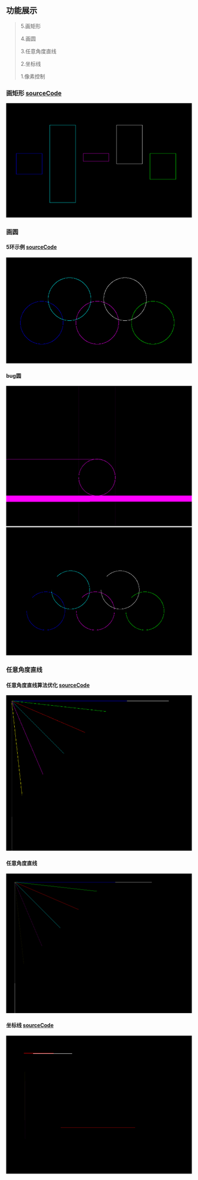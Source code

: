 ## 功能展示

> 5.画矩形
>
> 4.画圆
>
> 3.任意角度直线
>
> 2.坐标线
>
> 1.像素控制

### 画矩形 [sourceCode](../test/rectangle/test_rectangle.cpp)

![](images/test_pic/test_rectangle.png)



### 画圆

#### 5环示例  [sourceCode](../test/circle/test_circle.cpp)

![](images/test_pic/test_circle.png)

#### bug圆

![](images/test_pic/test_circle_fail.png)
![](images/test_pic/test_circle_fail2.png)

### 任意角度直线 

#### 任意角度直线算法优化 [sourceCode](../test/straight_line/test_straight_line.cpp)

![](images/test_pic/straight_line_optimize1.png)


#### 任意角度直线

![](images/test_pic/straight_line.png)

#### 坐标线 [sourceCode](../test/coordinate_line/test_coordinate_line.cpp)

![](images/test_pic/coordinate_line.png)


